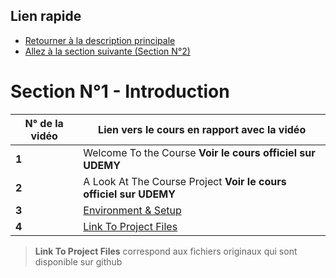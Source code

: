 ## Lien rapide

-   [Retourner à la description principale](../../README.md)
-   [Allez à la section suivante (Section N°2)](../section_2/section_2.md)

# Section N°1 - Introduction

| N° de la vidéo | Lien vers le cours en rapport avec la vidéo                               |
| -------------- | ------------------------------------------------------------------------- |
| **1**          | Welcome To the Course **Voir le cours officiel sur UDEMY**                |
| **2**          | A Look At The Course Project **Voir le cours officiel sur UDEMY**         |
| **3**          | [Environment & Setup](../section_1/video_3.md)                            |
| **4**          | [Link To Project Files](https://github.com/bradtraversy/devconnector_2.0) |

> **Link To Project Files** correspond aux fichiers originaux qui sont disponible sur github
